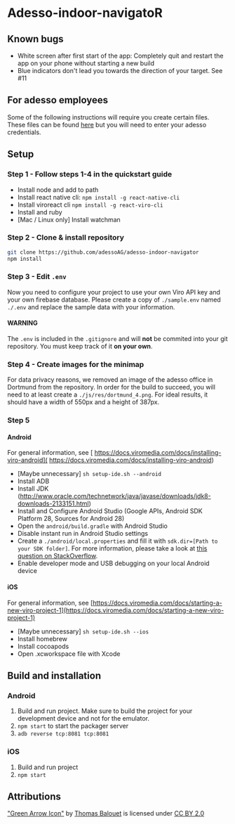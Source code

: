# **A**desso-indoor-navigato**R**

## Known bugs
- White screen after first start of the app: Completely quit and restart the app on your phone without starting a new build
- Blue indicators don't lead you towards the direction of your target. See #11

## For adesso employees
Some of the following instructions will require you create certain files. These files can be found [here](https://confluence.adesso.de/pages/viewpage.action?pageId=88609425) but you will need to enter your adesso credentials.

## Setup

### Step 1 -  Follow steps 1-4 in the quickstart guide
- Install node and add to path
- Install react native cli: `npm install -g react-native-cli`
- Install viroreact cli `npm install -g react-viro-cli`
- Install and ruby
- [Mac / Linux only] Install watchman

### Step 2 - Clone & install repository
```bash
git clone https://github.com/adessoAG/adesso-indoor-navigator
npm install
```

### Step 3 - Edit `.env`
Now you need to configure your project to use your own Viro API key and your own firebase database. Please create a copy of `./sample.env` named `./.env` and replace the sample data with your information.

#### WARNING
The `.env` is included in the `.gitignore` and will **not** be commited into your git repository. You must keep track of it **on your own**.

### Step 4 - Create images for the minimap
For data privacy reasons, we removed an image of the adesso office in Dortmund from the repository. In order for the build to succeed, you will need to at least create a
`./js/res/dortmund_4.png`. For ideal results, it should have a width of 550px and a height of 387px.

### Step 5

#### Android
For general information, see [
https://docs.viromedia.com/docs/installing-viro-android](
https://docs.viromedia.com/docs/installing-viro-android)
- [Maybe unnecessary] `sh setup-ide.sh --android`
- Install ADB
- Install JDK (http://www.oracle.com/technetwork/java/javase/downloads/jdk8-downloads-2133151.html)
- Install and Configure Android Studio (Google APIs, Android SDK Platform 28, Sources for Android 28)
- Open the `android/build.gradle` with Android Studio
- Disable instant run in Android Studio settings
- Create a `./android/local.properties` and fill it with ```sdk.dir=[Path to your SDK folder]```. For more information, please take a look at [this question on StackOverflow](https://stackoverflow.com/questions/20673378/where-does-local-properties-go-for-android-project/25318217).
- Enable developer mode and USB debugging on your local Android device

#### iOS
For general information, see [https://docs.viromedia.com/docs/starting-a-new-viro-project-1](https://docs.viromedia.com/docs/starting-a-new-viro-project-1)
- [Maybe unnecessary] `sh setup-ide.sh --ios`
- Install homebrew
- Install cocoapods
- Open .xcworkspace file with Xcode

## Build and installation
### Android
1. Build and run project. Make sure to build the project for your development device and not for the emulator.
2. `npm start` to start the packager server
3. `adb reverse tcp:8081 tcp:8081`

### iOS
1. Build and run project
2. `npm start`

## Attributions
["Green Arrow Icon"](https://poly.google.com/view/7eaXP_9tC-e) by [Thomas Balouet](https://poly.google.com/user/3hZPO-XRoBS) is licensed under [CC BY 2.0](https://creativecommons.org/licenses/by/2.0/)
